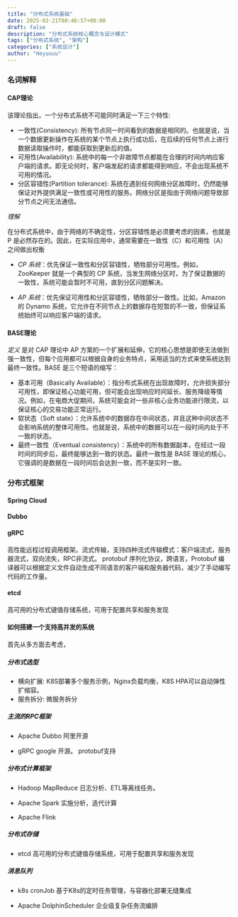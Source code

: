 ```yaml
---
title: "分布式系统基础"
date: 2025-02-21T08:46:57+08:00
draft: false
description: "分布式系统核心概念与设计模式"
tags: ["分布式系统", "架构"]
categories: ["系统设计"]
author: "Heyuuuu"
---
```




### 名词解释

#### CAP理论
该理论指出，一个分布式系统不可能同时满足一下三个特性:

- 一致性(Consistency): 所有节点同一时间看到的数据是相同的。也就是说，当一个数据更新操作在系统的某个节点上执行成功后，在后续的任何节点上进行数据读取操作时，都能获取到更新后的值。
- 可用性(Availability): 系统中的每一个非故障节点都能在合理的时间内响应客户端的请求。即无论何时，客户端发起的请求都能得到响应，不会出现系统不可用的情况。
- 分区容错性(Partition tolerance): 系统在遇到任何网络分区故障时，仍然能够保证对外提供满足一致性或可用性的服务。网络分区是指由于网络问题导致部分节点之间无法通信。

*理解*

在分布式系统中，由于网络的不确定性，分区容错性是必须要考虑的因素，也就是 P 是必然存在的。因此，在实际应用中，通常需要在一致性（C）和可用性（A）之间做出权衡

- *CP 系统*：优先保证一致性和分区容错性，牺牲部分可用性。例如，ZooKeeper 就是一个典型的 CP 系统，当发生网络分区时，为了保证数据的一致性，系统可能会暂时不可用，直到分区问题解决。

- *AP 系统*：优先保证可用性和分区容错性，牺牲部分一致性。比如，Amazon 的 Dynamo 系统，它允许在不同节点上的数据存在短暂的不一致，但保证系统始终可以响应客户端的请求。


#### BASE理论

*定义*
是对 CAP 理论中 AP 方案的一个扩展和延伸，它的核心思想是即使无法做到强一致性，但每个应用都可以根据自身的业务特点，采用适当的方式来使系统达到最终一致性。BASE 是三个短语的缩写：

- 基本可用（Basically Available）：指分布式系统在出现故障时，允许损失部分可用性，即保证核心功能可用，但可能会出现响应时间延长、服务降级等情况。例如，在电商大促期间，系统可能会对一些非核心业务功能进行限流，以保证核心的交易功能正常运行。
- 软状态（Soft state）：允许系统中的数据存在中间状态，并且这种中间状态不会影响系统的整体可用性。也就是说，系统中的数据可以在一段时间内处于不一致的状态。
- 最终一致性（Eventual consistency）：系统中的所有数据副本，在经过一段时间的同步后，最终能够达到一致的状态。最终一致性是 BASE 理论的核心，它强调的是数据在一段时间后会达到一致，而不是实时一致。



### 分布式框架
#### Spring Cloud

#### Dubbo

#### gRPC
高性能远程过程调用框架。流式传输，支持四种流式传输模式：客户端流式，服务器流式，双向流失，RPC非流式。
protobuf 序列化协议，跨语言，Protobuf 编译器可以根据定义文件自动生成不同语言的客户端和服务器代码，减少了手动编写代码的工作量。

#### etcd
高可用的分布式键值存储系统，可用于配置共享和服务发现


#### 如何搭建一个支持高并发的系统
首先从多方面去考虑，
##### 分布式选型
- 横向扩展: K8S部署多个服务示例，Nginx负载均衡，K8S HPA可以自动弹性扩缩容。
- 服务拆分: 微服务拆分

##### 主流的RPC框架
- Apache Dubbo
阿里开源

- gRPC
google 开源。 protobuf支持


##### 分布式计算框架
- Hadoop MapReduce
日志分析、ETL等离线任务。

- Apache Spark
实施分析，迭代计算

- Apache Flink


##### 分布式存储
- etcd
高可用的分布式键值存储系统，可用于配置共享和服务发现


##### 消息队列
- k8s cronJob
基于K8s的定时任务管理，与容器化部署无缝集成

- Apache DolphinScheduler
企业级复杂任务流编排




